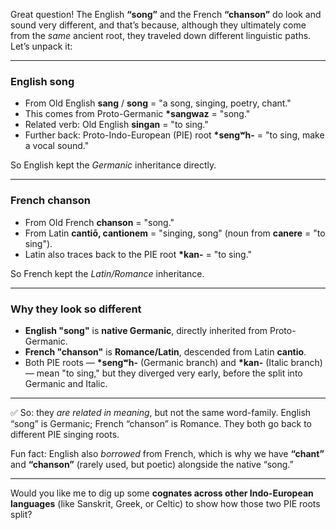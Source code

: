 Great question! The English **“song”** and the French **“chanson”** do look and sound very different, and that’s because, although they ultimately come from the *same* ancient root, they traveled down different linguistic paths. Let’s unpack it:

---

### English **song**

* From Old English **sang** / **song** = "a song, singing, poetry, chant."
* This comes from Proto-Germanic **\*sangwaz** = "song."
* Related verb: Old English **singan** = "to sing."
* Further back: Proto-Indo-European (PIE) root **\*sengʷh-** = "to sing, make a vocal sound."

So English kept the *Germanic* inheritance directly.

---

### French **chanson**

* From Old French **chanson** = "song."
* From Latin **cantiō, cantionem** = "singing, song" (noun from **canere** = "to sing").
* Latin also traces back to the PIE root **\*kan-** = "to sing."

So French kept the *Latin/Romance* inheritance.

---

### Why they look so different

* **English "song"** is **native Germanic**, directly inherited from Proto-Germanic.
* **French "chanson"** is **Romance/Latin**, descended from Latin **cantio**.
* Both PIE roots — **\*sengʷh-** (Germanic branch) and **\*kan-** (Italic branch) — mean "to sing," but they diverged very early, before the split into Germanic and Italic.

---

✅ So: they *are related in meaning*, but not the same word-family. English “song” is Germanic; French “chanson” is Romance. They both go back to different PIE singing roots.

Fun fact: English also *borrowed* from French, which is why we have **“chant”** and **“chanson”** (rarely used, but poetic) alongside the native “song.”

---

Would you like me to dig up some **cognates across other Indo-European languages** (like Sanskrit, Greek, or Celtic) to show how those two PIE roots split?
